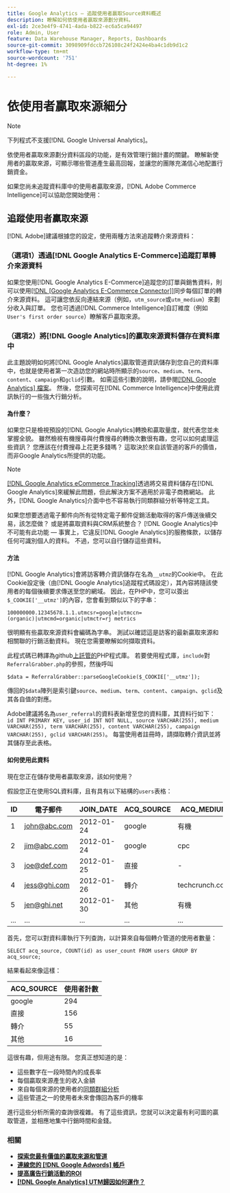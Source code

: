 ```yaml
---
title: Google Analytics — 追蹤使用者贏取Source資料概述
description: 瞭解如何依使用者贏取來源劃分資料。
exl-id: 2ce3e4f9-4741-4ada-b822-ec6a5ca94497
role: Admin, User
feature: Data Warehouse Manager, Reports, Dashboards
source-git-commit: 3098909fdccb726108c24f2424e4ba4c1db9d1c2
workflow-type: tm+mt
source-wordcount: '751'
ht-degree: 1%

---
```


# 依使用者贏取來源細分

>[!NOTE]
>
>下列程式不支援[!DNL Google Universal Analytics]。

依使用者贏取來源劃分資料區段的功能，是有效管理行銷計畫的關鍵。 瞭解新使用者的贏取來源，可顯示哪些管道產生最高回報，並讓您的團隊充滿信心地配置行銷資金。

如果您尚未追蹤資料庫中的使用者贏取來源，[!DNL Adobe Commerce Intelligence]可以協助您開始使用：

## 追蹤使用者贏取來源

[!DNL Adobe]建議根據您的設定，使用兩種方法來追蹤轉介來源資料：

### （選項1）透過[!DNL Google Analytics E-Commerce]追蹤訂單轉介來源資料

如果您使用[!DNL Google Analytics E-Commerce]追蹤您的訂單與銷售資料，則可以使用[[!DNL [Google Analytics E-Commerce Connector]]](../importing-data/integrations/google-ecommerce.md)同步每個訂單的轉介來源資料。 這可讓您依反向連結來源（例如，`utm_source`或`utm_medium`）來劃分收入與訂單。 您也可透過[!DNL Commerce Intelligence]自訂維度（例如`User's first order source`）瞭解客戶贏取來源。

### （選項2）將[!DNL Google Analytics]的贏取來源資料儲存在資料庫中

此主題說明如何將[!DNL Google Analytics]贏取管道資訊儲存到您自己的資料庫中，也就是使用者第一次造訪您的網站時所顯示的`source`、`medium`、`term`、`content`、`campaign`和`gclid`引數。 如需這些引數的說明，請參閱[[!DNL Google Analytics] 檔案](https://support.google.com/analytics/answer/1191184?hl=en#zippy=%2Cin-this-article)。 然後，您探索可在[!DNL Commerce Intelligence]中使用此資訊執行的一些強大行銷分析。

#### 為什麼？

如果您只是檢視預設的[!DNL Google Analytics]轉換和贏取量度，就代表您並未掌握全貌。 雖然檢視有機搜尋與付費搜尋的轉換次數很有趣，您可以如何處理這些資訊？ 您應該在付費搜尋上花更多錢嗎？ 這取決於來自該管道的客戶的價值，而非Google Analytics所提供的功能。

>[!NOTE]
>
>[[!DNL Google Analytics eCommerce Tracking]](https://developers.google.com/analytics/devguides/collection/gajs/gaTrackingEcommerce)透過將交易資料儲存在[!DNL Google Analytics]來緩解此問題，但此解決方案不適用於非電子商務網站。 此外，[!DNL Google Analytics]介面中也不容易執行同類群組分析等特定工具。

如果您想要透過電子郵件向所有從特定電子郵件促銷活動取得的客戶傳送後續交易，該怎麼做？ 或是將贏取資料與CRM系統整合？ [!DNL Google Analytics]中不可能有此功能 — 事實上，它違反[!DNL Google Analytics]的服務條款，以儲存任何可識別個人的資料。 不過，您可以自行儲存這些資料。

#### 方法

[!DNL Google Analytics]會將訪客轉介資訊儲存在名為`__utmz`的Cookie中。 在此Cookie設定後（由[!DNL Google Analytics]追蹤程式碼設定），其內容將隨該使用者的每個後續要求傳送至您的網域。 因此，在PHP中，您可以簽出`$_COOKIE['__utmz']`的內容，您會看到類似以下的字串：

`100000000.12345678.1.1.utmcsr=google|utmccn=(organic)|utmcmd=organic|utmctr=rj metrics`

很明顯有些贏取來源資料會編碼為字串。 測試以確認這是訪客的最新贏取來源和相關聯的行銷活動資料。 現在您需要瞭解如何擷取資料。

此程式碼已轉譯為github[上託管的](https://github.com/RJMetrics/referral-grabber-php)PHP程式庫。 若要使用程式庫，`include`對`ReferralGrabber.php`的參照，然後呼叫

`$data = ReferralGrabber::parseGoogleCookie($_COOKIE['__utmz']);`

傳回的`$data`陣列是索引鍵`source`、`medium`、`term`、`content`、`campaign`、`gclid`及其各自值的對應。

Adobe建議將名為`user_referral`的資料表新增至您的資料庫，其資料行如下： `id INT PRIMARY KEY, user_id INT NOT NULL, source VARCHAR(255), medium VARCHAR(255), term VARCHAR(255), content VARCHAR(255), campaign VARCHAR(255), gclid VARCHAR(255)`。 每當使用者註冊時，請擷取轉介資訊並將其儲存至此表格。

#### 如何使用此資料

現在您正在儲存使用者贏取來源，該如何使用？

假設您正在使用SQL資料庫，且有具有以下結構的`users`表格：

| ID | 電子郵件 | JOIN_DATE | ACQ_SOURCE | ACQ_MEDIUM |
|--- |--- |--- |--- |--- |
| 1 | john@abc.com | 2012-01-24 | google | 有機 |
| 2 | jim@abc.com | 2012-01-24 | google | cpc |
| 3 | joe@def.com | 2012-01-25 | 直接 | - |
| 4 | jess@ghi.com | 2012-01-26 | 轉介 | techcrunch.com |
| 5 | jen@ghi.net | 2012-01-30 | 其他 | 有機 |
| ... | ... | ... | ... | ... |

首先，您可以對資料庫執行下列查詢，以計算來自每個轉介管道的使用者數量：

`SELECT acq_source, COUNT(id) as user_count FROM users GROUP BY acq_source;`

結果看起來像這樣：

| ACQ_SOURCE | 使用者計數 |
|--- |--- |
| google | 294 |
| 直接 | 156 |
| 轉介 | 55 |
| 其他 | 16 |

這很有趣，但用途有限。 您真正想知道的是：

* 這些數字在一段時間內的成長率
* 每個贏取來源產生的收入金額
* 來自每個來源的使用者的[同類群組分析](https://en.wikipedia.org/wiki/Cohort_analysis)
* 這些管道之一的使用者未來會傳回為客戶的機率

進行這些分析所需的查詢很複雜。 有了這些資訊，您就可以決定最有利可圖的贏取管道，並相應地集中行銷時間和金錢。

### 相關

* **[探索您最有價值的贏取來源和管道](../analysis/most-value-source-channel.md)**
* **[連線您的 [!DNL Google Adwords] 帳戶](../importing-data/integrations/google-adwords.md)**
* **[提高廣告行銷活動的ROI](../analysis/roi-ad-camp.md)**
* **[ [!DNL Google Analytics] UTM歸因如何運作？](../analysis/utm-attributes.md)**
